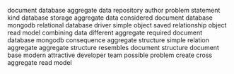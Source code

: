 document database aggregate data repository author problem statement kind database storage aggregate data considered document database mongodb relational database driver simple object saved relationship object read model combining data different aggregate required document database mongodb consequence aggregate structure simple relation aggregate aggregate structure resembles document structure document base modern attractive developer team possible problem create cross aggregate read model